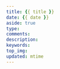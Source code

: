 ```yaml
---
title: {{ title }}
date: {{ date }}
aside: true
type:
comments:
description:
keywords:
top_img:
updated: mtime
---
```

